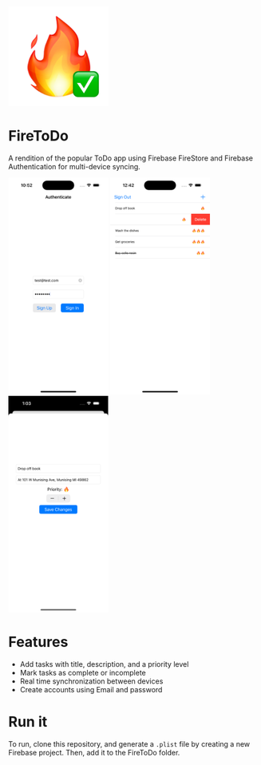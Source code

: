 <img src="./logo.png" alt="logo" width="200"/>

# FireToDo


A rendition of the popular ToDo app using Firebase FireStore and Firebase Authentication for multi-device syncing. 

<img src="./auth.png" alt="auth" width="200"/> <img src="./list.png" alt="list" width="200"/><img src="./add.png" alt="add" width="200"/>
# Features
- Add tasks with title, description, and a priority level
- Mark tasks as complete or incomplete
- Real time synchronization between devices
- Create accounts using Email and password

# Run it
To run, clone this repository, and generate a `.plist` file by creating a new Firebase project. Then, add it to the FireToDo folder. 